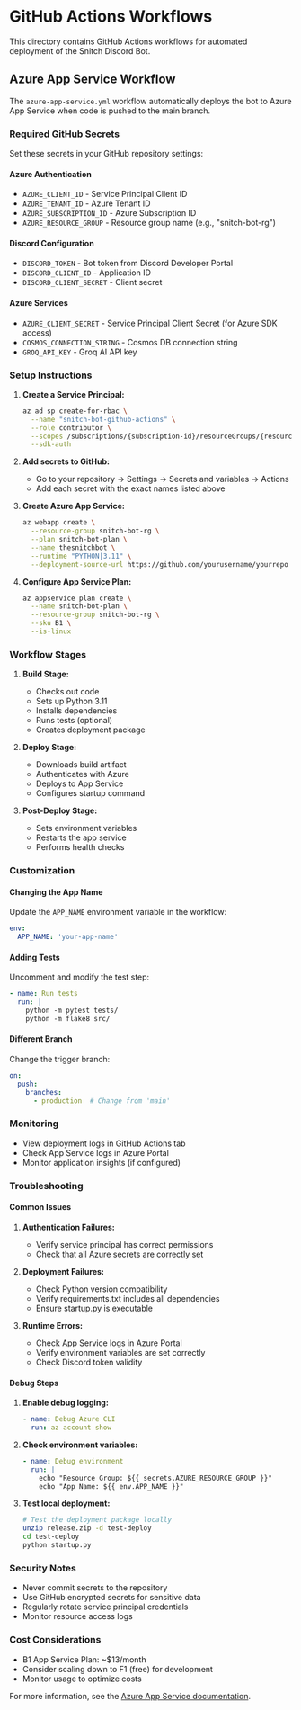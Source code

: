 # GitHub Actions Workflows

This directory contains GitHub Actions workflows for automated deployment of the Snitch Discord Bot.

## Azure App Service Workflow

The `azure-app-service.yml` workflow automatically deploys the bot to Azure App Service when code is pushed to the main branch.

### Required GitHub Secrets

Set these secrets in your GitHub repository settings:

#### Azure Authentication
- `AZURE_CLIENT_ID` - Service Principal Client ID
- `AZURE_TENANT_ID` - Azure Tenant ID  
- `AZURE_SUBSCRIPTION_ID` - Azure Subscription ID
- `AZURE_RESOURCE_GROUP` - Resource group name (e.g., "snitch-bot-rg")

#### Discord Configuration
- `DISCORD_TOKEN` - Bot token from Discord Developer Portal
- `DISCORD_CLIENT_ID` - Application ID
- `DISCORD_CLIENT_SECRET` - Client secret

#### Azure Services
- `AZURE_CLIENT_SECRET` - Service Principal Client Secret (for Azure SDK access)
- `COSMOS_CONNECTION_STRING` - Cosmos DB connection string
- `GROQ_API_KEY` - Groq AI API key

### Setup Instructions

1. **Create a Service Principal:**
   ```bash
   az ad sp create-for-rbac \
     --name "snitch-bot-github-actions" \
     --role contributor \
     --scopes /subscriptions/{subscription-id}/resourceGroups/{resource-group} \
     --sdk-auth
   ```

2. **Add secrets to GitHub:**
   - Go to your repository → Settings → Secrets and variables → Actions
   - Add each secret with the exact names listed above

3. **Create Azure App Service:**
   ```bash
   az webapp create \
     --resource-group snitch-bot-rg \
     --plan snitch-bot-plan \
     --name thesnitchbot \
     --runtime "PYTHON|3.11" \
     --deployment-source-url https://github.com/yourusername/yourrepo
   ```

4. **Configure App Service Plan:**
   ```bash
   az appservice plan create \
     --name snitch-bot-plan \
     --resource-group snitch-bot-rg \
     --sku B1 \
     --is-linux
   ```

### Workflow Stages

1. **Build Stage:**
   - Checks out code
   - Sets up Python 3.11
   - Installs dependencies
   - Runs tests (optional)
   - Creates deployment package

2. **Deploy Stage:**
   - Downloads build artifact
   - Authenticates with Azure
   - Deploys to App Service
   - Configures startup command

3. **Post-Deploy Stage:**
   - Sets environment variables
   - Restarts the app service
   - Performs health checks

### Customization

#### Changing the App Name
Update the `APP_NAME` environment variable in the workflow:
```yaml
env:
  APP_NAME: 'your-app-name'
```

#### Adding Tests
Uncomment and modify the test step:
```yaml
- name: Run tests
  run: |
    python -m pytest tests/
    python -m flake8 src/
```

#### Different Branch
Change the trigger branch:
```yaml
on:
  push:
    branches:
      - production  # Change from 'main'
```

### Monitoring

- View deployment logs in GitHub Actions tab
- Check App Service logs in Azure Portal
- Monitor application insights (if configured)

### Troubleshooting

#### Common Issues

1. **Authentication Failures:**
   - Verify service principal has correct permissions
   - Check that all Azure secrets are correctly set

2. **Deployment Failures:**
   - Check Python version compatibility
   - Verify requirements.txt includes all dependencies
   - Ensure startup.py is executable

3. **Runtime Errors:**
   - Check App Service logs in Azure Portal
   - Verify environment variables are set correctly
   - Check Discord token validity

#### Debug Steps

1. **Enable debug logging:**
   ```yaml
   - name: Debug Azure CLI
     run: az account show
   ```

2. **Check environment variables:**
   ```yaml
   - name: Debug environment
     run: |
       echo "Resource Group: ${{ secrets.AZURE_RESOURCE_GROUP }}"
       echo "App Name: ${{ env.APP_NAME }}"
   ```

3. **Test local deployment:**
   ```bash
   # Test the deployment package locally
   unzip release.zip -d test-deploy
   cd test-deploy
   python startup.py
   ```

### Security Notes

- Never commit secrets to the repository
- Use GitHub encrypted secrets for sensitive data
- Regularly rotate service principal credentials
- Monitor resource access logs

### Cost Considerations

- B1 App Service Plan: ~$13/month
- Consider scaling down to F1 (free) for development
- Monitor usage to optimize costs

For more information, see the [Azure App Service documentation](https://docs.microsoft.com/en-us/azure/app-service/).